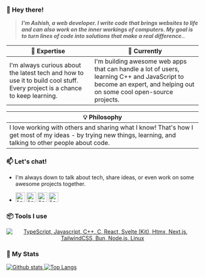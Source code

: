 ### 👋 Hey there!

> ***I'm Ashish, a web developer. I write code that brings websites to life and can also work on the inner workings of computers. My goal is to turn lines of code into solutions that make a real difference..***

| 🚀 Expertise | 🌱 Currently |
| ------------- | ------------- |
| I'm always curious about the latest tech and how to use it to build cool stuff. Every project is a chance to keep learning. |  I'm building awesome web apps that can handle a lot of users, learning C++ and JavaScript to become an expert, and helping out on some cool open-source projects.|

|💡 Philosophy |
| ------------- |
|I love working with others and sharing what I know! That's how I get most of my ideas - by trying new things, learning, and talking to other people about code.|

### 📫 Let's chat!

-  I'm always down to talk about tech, share ideas, or even work on some awesome projects together.

 - <a href="https://www.linkedin.com/in/ashudevcodes/"><kbd><img align="centre" alt="Ashish's LinkdeIn" width="25px" src="https://cdn.pixabay.com/photo/2017/02/08/08/39/linkedin-2048132_1280.png" /></a> <a href="https://www.instagram.com/ashishprasad__/"><kbd><img align="centre" alt="Ashish's Instagram" width="25px" src="https://img.icons8.com/plasticine/200/instagram.png"/></a> <a href="mailto: ashishprasad949@gmail.com"><kbd><img align="centre" alt="Ashish's Gmail" width="25px" src="https://img.icons8.com/plasticine/200/gmail-new.png" /></a> <a href="https://discord.com/channels/@ashudevcodes"><kbd><img align="centre" alt="Ashish's Discord" width="25px" src="https://img.icons8.com/bubbles/50/discord-logo.png"/></a>

### 📦 Tools I use

<p align="center">
  <a href="#">
    <img src="https://skillicons.dev/icons?i=ts,js,cpp,c,react,svelte,htmx,nextjs,tailwindcss,bun,nodejs,linux,neovim" alt="TypeScript, Javascript, C++, C, React, Svelte (Kit), Htmx, Next.js, TailwindCSS, Bun, Node.js, Linux">
  </a>
</p>


### 📜 My Stats

<p align="left">
  <a href="#">
    <img src="https://github-readme-stats.vercel.app/api?username=ashudevcodes&theme=tokyoknight&show_icons=true&hide_rank=true&custom_title=Stats&count_private=true&hide_border=true&hide=issues&line_height=24&bg_color=0d1117" alt="Github stats" />
    <img src="https://github-readme-stats.vercel.app/api/top-langs/?username=ashudevcodes&layout=compact&theme=tokyoknight&count_private=true&hide_border=true&bg_color=0d1117" alt="Top Langs">
  </a>
</p>
